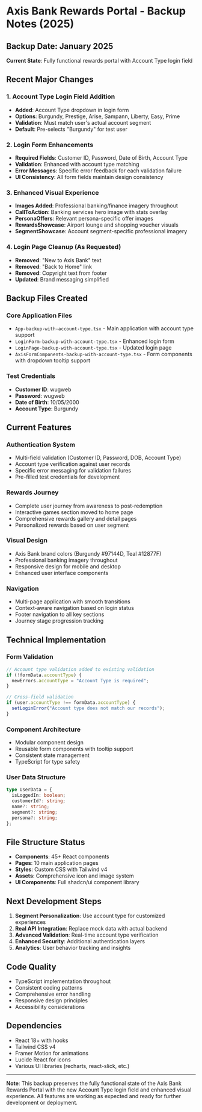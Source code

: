 # Axis Bank Rewards Portal - Backup Notes (2025)

## Backup Date: January 2025
**Current State**: Fully functional rewards portal with Account Type login field

## Recent Major Changes

### 1. Account Type Login Field Addition
- **Added**: Account Type dropdown in login form
- **Options**: Burgundy, Prestige, Arise, Sampann, Liberty, Easy, Prime
- **Validation**: Must match user's actual account segment
- **Default**: Pre-selects "Burgundy" for test user

### 2. Login Form Enhancements
- **Required Fields**: Customer ID, Password, Date of Birth, Account Type
- **Validation**: Enhanced with account type matching
- **Error Messages**: Specific error feedback for each validation failure
- **UI Consistency**: All form fields maintain design consistency

### 3. Enhanced Visual Experience
- **Images Added**: Professional banking/finance imagery throughout
- **CallToAction**: Banking services hero image with stats overlay
- **PersonaOffers**: Relevant persona-specific offer images
- **RewardsShowcase**: Airport lounge and shopping voucher visuals
- **SegmentShowcase**: Account segment-specific professional imagery

### 4. Login Page Cleanup (As Requested)
- **Removed**: "New to Axis Bank" text
- **Removed**: "Back to Home" link
- **Removed**: Copyright text from footer
- **Updated**: Brand messaging simplified

## Backup Files Created

### Core Application Files
- `App-backup-with-account-type.tsx` - Main application with account type support
- `LoginForm-backup-with-account-type.tsx` - Enhanced login form
- `LoginPage-backup-with-account-type.tsx` - Updated login page
- `AxisFormComponents-backup-with-account-type.tsx` - Form components with dropdown tooltip support

### Test Credentials
- **Customer ID**: wugweb
- **Password**: wugweb
- **Date of Birth**: 10/05/2000
- **Account Type**: Burgundy

## Current Features

### Authentication System
- Multi-field validation (Customer ID, Password, DOB, Account Type)
- Account type verification against user records
- Specific error messaging for validation failures
- Pre-filled test credentials for development

### Rewards Journey
- Complete user journey from awareness to post-redemption
- Interactive games section moved to home page
- Comprehensive rewards gallery and detail pages
- Personalized rewards based on user segment

### Visual Design
- Axis Bank brand colors (Burgundy #97144D, Teal #12877F)
- Professional banking imagery throughout
- Responsive design for mobile and desktop
- Enhanced user interface components

### Navigation
- Multi-page application with smooth transitions
- Context-aware navigation based on login status
- Footer navigation to all key sections
- Journey stage progression tracking

## Technical Implementation

### Form Validation
```typescript
// Account type validation added to existing validation
if (!formData.accountType) {
  newErrors.accountType = "Account Type is required";
}

// Cross-field validation
if (user.accountType !== formData.accountType) {
  setLoginError("Account type does not match our records");
}
```

### Component Architecture
- Modular component design
- Reusable form components with tooltip support
- Consistent state management
- TypeScript for type safety

### User Data Structure
```typescript
type UserData = {
  isLoggedIn: boolean;
  customerId?: string;
  name?: string;
  segment?: string;
  persona?: string;
};
```

## File Structure Status
- **Components**: 45+ React components
- **Pages**: 10 main application pages
- **Styles**: Custom CSS with Tailwind v4
- **Assets**: Comprehensive icon and image system
- **UI Components**: Full shadcn/ui component library

## Next Development Steps
1. **Segment Personalization**: Use account type for customized experiences
2. **Real API Integration**: Replace mock data with actual backend
3. **Advanced Validation**: Real-time account type verification
4. **Enhanced Security**: Additional authentication layers
5. **Analytics**: User behavior tracking and insights

## Code Quality
- TypeScript implementation throughout
- Consistent coding patterns
- Comprehensive error handling
- Responsive design principles
- Accessibility considerations

## Dependencies
- React 18+ with hooks
- Tailwind CSS v4
- Framer Motion for animations
- Lucide React for icons
- Various UI libraries (recharts, react-slick, etc.)

---

**Note**: This backup preserves the fully functional state of the Axis Bank Rewards Portal with the new Account Type login field and enhanced visual experience. All features are working as expected and ready for further development or deployment.